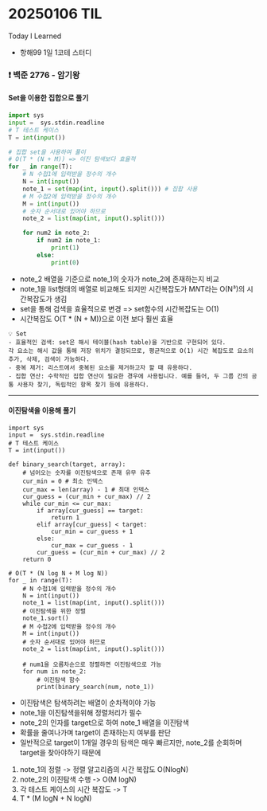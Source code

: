 # 20250106 TIL
Today I Learned


* 항해99 1일 1코테 스터디


### ❗️ 백준 2776 - 암기왕

#### Set을 이용한 집합으로 풀기
````python
import sys
input =  sys.stdin.readline
# T 테스트 케이스
T = int(input())

# 집합 set을 사용하여 풀이
# O(T * (N + M)) => 이진 탐색보다 효율적
for _ in range(T):
    # N 수첩1에 입력받을 정수의 개수
    N = int(input())
    note_1 = set(map(int, input().split())) # 집합 사용
    # M 수첩2에 입력받을 정수의 개수
    M = int(input())
    # 숫자 순서대로 있어야 하므로
    note_2 = list(map(int, input().split()))

    for num2 in note_2:
        if num2 in note_1:
            print(1)
        else:
            print(0)
````
* note_2 배열을 기준으로 note_1의 숫자가 note_2에 존재하는지 비교
* note_1을 list형태의 배열로 비교해도 되지만 시간복잡도가 M*N*T라는 O(N³)의 시간복잡도가 생김
* set을 통해 검색을 효율적으로 변경 => set함수의 시간복잡도는 O(1)
* 시간복잡도 O(T * (N + M))으로 이전 보다 훨씬 효율


````text
💡 Set
- 효율적인 검색: set은 해시 테이블(hash table)을 기반으로 구현되어 있다.
각 요소는 해시 값을 통해 저장 위치가 결정되므로, 평균적으로 O(1) 시간 복잡도로 요소의 추가, 삭제, 검색이 가능하다.
- 중복 제거: 리스트에서 중복된 요소를 제거하고자 할 때 유용하다.
- 집합 연산: 수학적인 집합 연산이 필요한 경우에 사용됩니다. 예를 들어, 두 그룹 간의 공통 사용자 찾기, 독립적인 항목 찾기 등에 유용하다.
````

----------------------------


#### 이진탐색을 이용해 풀기
````python3
import sys
input =  sys.stdin.readline
# T 테스트 케이스
T = int(input())

def binary_search(target, array):
    # 넘어오는 숫자를 이진탐색으로 존재 유무 유추
    cur_min = 0 # 최소 인덱스
    cur_max = len(array) - 1 # 최대 인덱스
    cur_guess = (cur_min + cur_max) // 2
    while cur_min <= cur_max:
        if array[cur_guess] == target:
            return 1
        elif array[cur_guess] < target:
            cur_min = cur_guess + 1
        else:
            cur_max = cur_guess - 1
        cur_guess = (cur_min + cur_max) // 2
    return 0

# O(T * (N log N + M log N))
for _ in range(T):
    # N 수첩1에 입력받을 정수의 개수
    N = int(input())
    note_1 = list(map(int, input().split()))
    # 이진탐색을 위한 정렬
    note_1.sort()
    # M 수첩2에 입력받을 정수의 개수
    M = int(input())
    # 숫자 순서대로 있어야 하므로
    note_2 = list(map(int, input().split()))

    # num1을 오름차순으로 정렬하면 이진탐색으로 가능
    for num in note_2:
        # 이진탐색 함수
        print(binary_search(num, note_1))
````
* 이진탐색은 탐색하려는 배열이 순차적이야 가능
* note_1을 이진탐색을위해 정렬처리가 필수
* note_2의 인자를 target으로 하여 note_1 배열을 이진탐색
* 확률을 줄여나가며 target이 존재하는지 여부를 판단
* 일반적으로 target이 1개일 경우의 탐색은 매우 빠르지만, note_2를 순회하며 target을 찾아야하기 때문에

1. note_1의 정렬 -> 정렬 알고리즘의 시간 복잡도 O(NlogN)
2. note_2의 이진탐색 수행 -> O(M logN)
3. 각 테스트 케이스의 시간 복잡도 -> T
4. T * (M logN + N logN)